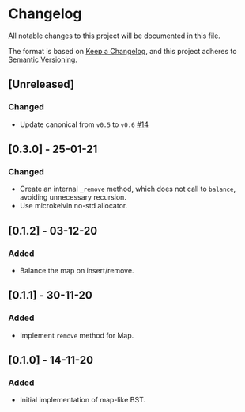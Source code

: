 # Changelog

All notable changes to this project will be documented in this file.

The format is based on [Keep a Changelog](https://keepachangelog.com/en/1.0.0/),
and this project adheres to [Semantic Versioning](https://semver.org/spec/v2.0.0.html).

## [Unreleased]

### Changed
- Update canonical from `v0.5` to `v0.6` [#14](https://github.com/dusk-network/dusk-kelvin-map/issues/14)

## [0.3.0] - 25-01-21
### Changed
- Create an internal `_remove` method, which does not call to `balance`, avoiding unnecessary recursion.
- Use microkelvin no-std allocator.

## [0.1.2] - 03-12-20
### Added
- Balance the map on insert/remove.

## [0.1.1] - 30-11-20
### Added
- Implement `remove` method for Map.

## [0.1.0] - 14-11-20
### Added
- Initial implementation of map-like BST.
